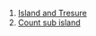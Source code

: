 1. [Island and Tresure](https://neetcode.io/problems/islands-and-treasure)
2. [Count sub island](https://leetcode.com/problems/count-sub-islands/)
